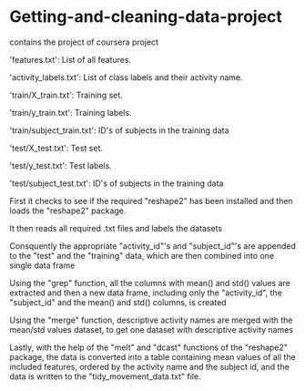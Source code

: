 Getting-and-cleaning-data-project
=================================

contains the project of coursera project

'features.txt': List of all features.

'activity_labels.txt': List of class labels and their activity name.

'train/X_train.txt': Training set.

'train/y_train.txt': Training labels.

'train/subject_train.txt': ID's of subjects in the training data

'test/X_test.txt': Test set.

'test/y_test.txt': Test labels.

'test/subject_test.txt': ID's of subjects in the training data

First it checks to see if the required "reshape2" has been installed and then loads the "reshape2" package.

It then reads all required .txt files and labels the datasets

Consquently the appropriate "activity_id"'s and "subject_id"'s are appended to the "test" and the "training" data, which are then combined into one single data frame

Using the "grep" function, all the columns with mean() and std() values are extracted and then a new data frame, including only the "activity_id", the "subject_id" and the mean() and std() columns, is created

Using the "merge" function, descriptive activity names are merged with the mean/std values dataset, to get one dataset with descriptive activity names

Lastly, with the help of the "melt" and "dcast" functions of the "reshape2" package, the data is converted into a table containing mean values of all the included features, ordered by the activity name and the subject id, and the data is written to the "tidy_movement_data.txt" file.
